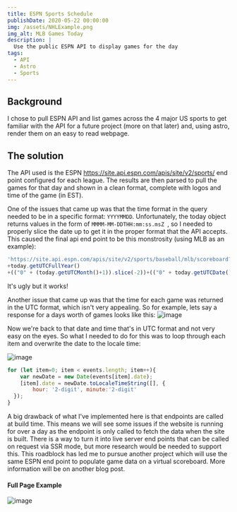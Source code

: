 ```yaml
---
title: ESPN Sports Schedule
publishDate: 2020-05-22 00:00:00
img: /assets/NHLExample.png
img_alt: MLB Games Today
description: |
  Use the public ESPN API to display games for the day
tags:
  - API
  - Astro
  - Sports
---
```


## Background

I chose to pull ESPN API and list games across the 4 major US sports to get familiar with the API for a future project (more on that later) and, using astro, render them on an easy to read webpage.

## The solution

The API used is the ESPN https://site.api.espn.com/apis/site/v2/sports/ end point configured for each league. The results are then parsed to pull the games for that day and shown in a clean format, complete with logos and time of the game (in EST).

One of the issues that came up was that the time format in the query needed to be in a specific format: ```YYYYMMDD```. Unfortunately, the today object returns values in the form of ```MMMM-MM-DDTHH:mm:ss.msZ ```, so I needed to properly slice the date up to get it in the proper format that the API accepts. This caused the final api end point to be this monstrosity (using MLB as an example): 

```javascript
'https://site.api.espn.com/apis/site/v2/sports/baseball/mlb/scoreboard?dates='
+today.getUTCFullYear()
+(("0" + (today.getUTCMonth()+1)).slice(-2))+(("0" + today.getUTCDate()).slice(-2)))
```

It's ugly but it works!

Another issue that came up was that the time for each game was returned in the UTC format, which isn't very appealing. So for example, lets say a response for a days worth of games looks like this:
![image](/assets/APIResponseExample.png)

Now we're back to that date and time that's in UTC format and not very easy on the eyes. So what I needed to do for this was to loop through each item and overwrite the date to the locale time:

![image](/assets/forLoop.png)


```javascript
for (let item=0; item < events.length; item++){
	var newDate = new Date(events[item].date);
	[item].date = newDate.toLocaleTimeString([], {
		hour: '2-digit', minute:'2-digit'
  });
}
```

A big drawback of what I've implemented here is that endpoints are called at build time. This means we will see some issues if the website is running for over a day as the endpoint is only called to fetch the data when the site is built. There is a way to turn it into live server end points that can be called on request via SSR mode, but more research would be needed to support this. This roadblock has led me to pursue another project which will use the same ESPN end point to populate game data on a virtual scoreboard. More information will be on another blog post.

#### Full Page Example
![image](/assets/fullPage.jpg)
